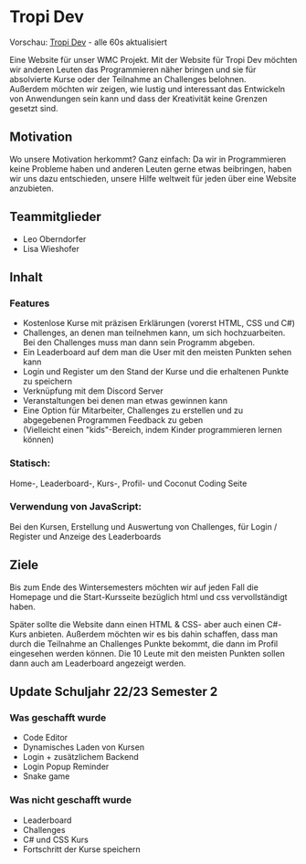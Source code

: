 # Tropi Dev
Vorschau: [Tropi Dev](http://68.183.209.122/TropiDev/) - alle 60s aktualisiert

Eine Website für unser WMC Projekt. Mit der Website für Tropi Dev möchten wir anderen Leuten das Programmieren näher bringen und sie für absolvierte Kurse oder der Teilnahme an Challenges belohnen.
<br>Außerdem möchten wir zeigen, wie lustig und interessant das Entwickeln von Anwendungen sein kann und dass der Kreativität keine Grenzen gesetzt sind.

## Motivation
Wo unsere Motivation herkommt? Ganz einfach: Da wir in Programmieren keine Probleme haben und anderen Leuten gerne etwas beibringen, haben wir uns dazu entschieden, unsere Hilfe weltweit für jeden über eine Website anzubieten.

## Teammitglieder
* Leo Oberndorfer
* Lisa Wieshofer

## Inhalt
### Features
* Kostenlose Kurse mit präzisen Erklärungen (vorerst HTML, CSS und C#)
* Challenges, an denen man teilnehmen kann, um sich hochzuarbeiten. Bei den Challenges muss man dann sein Programm abgeben.
* Ein Leaderboard auf dem man die User mit den meisten Punkten sehen kann
* Login und Register um den Stand der Kurse und die erhaltenen Punkte zu speichern
* Verknüpfung mit dem Discord Server
* Veranstaltungen bei denen man etwas gewinnen kann
* Eine Option für Mitarbeiter, Challenges zu erstellen und zu abgegebenen Programmen Feedback zu geben
* (Vielleicht einen "kids"-Bereich, indem Kinder programmieren lernen können)
### Statisch:
Home-, Leaderboard-, Kurs-, Profil- und Coconut Coding Seite
### Verwendung von JavaScript:
Bei den Kursen, Erstellung und Auswertung von Challenges, für Login / Register und Anzeige des Leaderboards

## Ziele
Bis zum Ende des Wintersemesters möchten wir auf jeden Fall die Homepage und die Start-Kursseite bezüglich html und css vervollständigt haben.

Später sollte die Website dann einen HTML & CSS- aber auch einen C#-Kurs anbieten. Außerdem möchten wir es bis dahin schaffen, dass man durch die Teilnahme an Challenges Punkte bekommt, die dann im Profil eingesehen werden können. Die 10 Leute mit den meisten Punkten sollen dann auch am Leaderboard angezeigt werden.

## Update Schuljahr 22/23 Semester 2
### Was geschafft wurde
* Code Editor
* Dynamisches Laden von Kursen
* Login + zusätzlichem Backend
* Login Popup Reminder
* Snake game
### Was nicht geschafft wurde
* Leaderboard
* Challenges
* C# und CSS Kurs
* Fortschritt der Kurse speichern